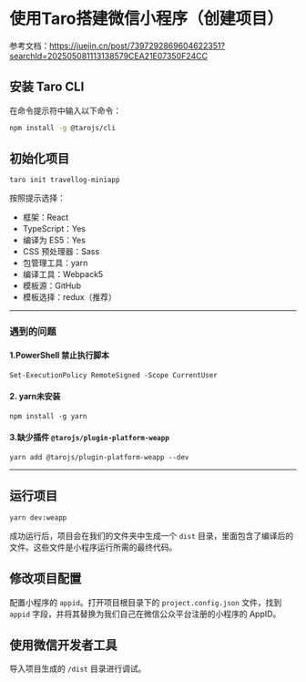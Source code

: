 # 使用Taro搭建微信小程序（创建项目）

参考文档：https://juejin.cn/post/7397292869604622351?searchId=202505081113138579CEA21E07350F24CC

## 安装 **Taro CLI**

在命令提示符中输入以下命令：

```bash
npm install -g @tarojs/cli
```

## 初始化项目

```
taro init travellog-miniapp
```

按照提示选择：

- 框架：React
- TypeScript：Yes
- 编译为 ES5：Yes
- CSS 预处理器：Sass
- 包管理工具：yarn
- 编译工具：Webpack5
- 模板源：GitHub
- 模板选择：redux（推荐）

------

### 遇到的问题

#### 1.PowerShell 禁止执行脚本

```
Set-ExecutionPolicy RemoteSigned -Scope CurrentUser
```

#### 2. yarn未安装

```
npm install -g yarn
```

#### 3.缺少插件 `@tarojs/plugin-platform-weapp`

```
yarn add @tarojs/plugin-platform-weapp --dev
```

------

## 运行项目

```
yarn dev:weapp
```

成功运行后，项目会在我们的文件夹中生成一个 `dist` 目录，里面包含了编译后的文件。这些文件是小程序运行所需的最终代码。

## 修改项目配置

配置小程序的 `appid`。打开项目根目录下的 `project.config.json` 文件，找到 `appid` 字段，并将其替换为我们自己在微信公众平台注册的小程序的 AppID。

## 使用微信开发者工具

导入项目生成的 `/dist` 目录进行调试。